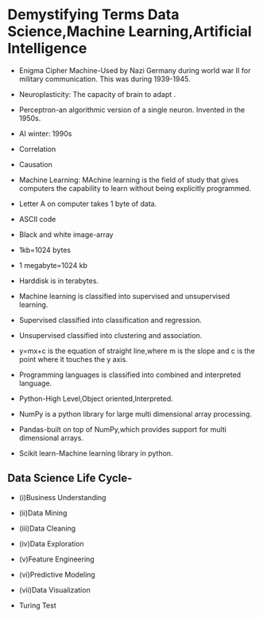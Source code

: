 # Demystifying Terms Data Science,Machine Learning,Artificial Intelligence

- Enigma Cipher Machine-Used by Nazi Germany during world war II for military communication. This was during 1939-1945.
  
- Neuroplasticity: The capacity of brain to adapt .
  
- Perceptron-an algorithmic version of a single neuron. Invented in the 1950s.
  
- AI winter: 1990s
  
- Correlation
  
- Causation
  
- Machine Learning: MAchine learning is the field of study that gives computers the capability to learn without being explicitly programmed.
  
- Letter A on computer takes 1 byte of data.
  
- ASCII code
  
- Black and white image-array
  
- 1kb=1024 bytes
  
- 1 megabyte=1024 kb
  
- Harddisk is in terabytes.
  
- Machine learning is classified into supervised and unsupervised learning.
  
- Supervised classified into classification and regression.
  
- Unsupervised classified into clustering and association.

- y=mx+c is the equation of straight line,where m is the slope and c is the point where it touches the y axis.

- Programming languages is classified into combined and interpreted language.

- Python-High Level,Object oriented,Interpreted.

- NumPy is a python library for large multi dimensional array processing.

- Pandas-built on top of NumPy,which provides support for multi dimensional arrays.

- Scikit learn-Machine learning library in python.

## Data Science Life Cycle- 
- (i)Business Understanding
- (ii)Data Mining
- (iii)Data Cleaning
- (iv)Data Exploration
- (v)Feature Engineering
- (vi)Predictive Modeling
- (vii)Data Visualization
  
- Turing Test
